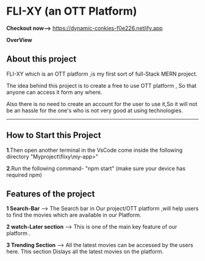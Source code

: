 # FLI-XY (an OTT Platform)

**Checkout now-->**
https://dynamic-conkies-f0e226.netlify.app


**OverView** 


## About this project
FLI-XY which is an OTT platform ,is my first sort of full-Stack MERN project.

The idea behind this project is to create a free to use OTT platform , So that anyone can access it form any where.

Also there is no need to create an account for the user to use it,So it will not be an hassle for the one's who is not very good at using technologies.

---

## How to Start this Project


**1**.Then open another terminal in the VsCode
come inside the following directory "Myproject\flixy\my-app>"

**2**.Run the following command-
"npm start"
(make sure your device has required npm)


## Features of the project

**1 Search-Bar** --> The Search bar in Our project/OTT platform ,will help users to find the movies which are available in our Platform.

**2 watch-Later section** --> This is one of the main key feature of our platform .


**3 Trending Section** --> All the latest movies can be accessed by the users here. This section Dislays all the latest movies on the platform.

